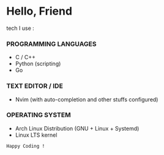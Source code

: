 <!-- here goes the greetings-->

# Hello, Friend 

tech I use : 

### PROGRAMMING LANGUAGES

+ C / C++
+ Python (scripting)
+ Go 

### TEXT EDITOR / IDE

+ Nvim (with auto-completion and other stuffs configured)

### OPERATING SYSTEM

+ Arch Linux Distribution (GNU + Linux + Systemd)
+ Linux LTS kernel

`Happy Coding !`

<!--end-->
